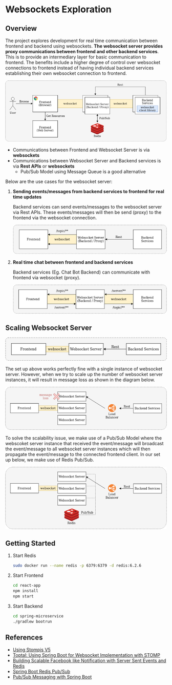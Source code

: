 # Websockets Exploration

## Overview

The project explores development for real time communication between frontend and backend using websockets. **The websocket 
server provides proxy communications between frontend and other backend services**. This is to provide an intermediary layer 
for basic communication to frontend. The benefits include a higher degree of control over websocket connections to frontend 
instead of having individual backend services establishing their own websocket connection to frontend.

![Diagram](doc/websockets1.png)

- Communications between Frontend and Websocket Server is via **websockets**
- Communications between Websocket Server and Backend services is via **Rest APIs** or **websockets**
    - Pub/Sub Model using Message Queue is a good alternative

Below are the use cases for the websocket server:

1. **Sending events/messages from backend services to frontend for real time updates**

    Backend services can send events/messages to the websocket server via Rest APIs. These events/messages will then be 
    send (proxy) to the frontend via the websocket connection.

    ![Diagram](doc/websockets2.png)

2. **Real time chat between frontend and backend services**

    Backend services (Eg. Chat Bot Backend) can communicate with frontend via websocket (proxy).

    ![Diagram](doc/websockets3.png)

## Scaling Websocket Server

![Diagram](doc/websockets4.png)

The set up above works perfectly fine with a single instance of websocket server. However, when we try to scale up the 
number of websocket server instances, it will result in message loss as shown in the diagram below.

![Diagram](doc/websockets5.png)

To solve the scalability issue, we make use of a Pub/Sub Model where the webscoket server instance that received the 
event/message will broadcast the event/message to all websocket server instances which will then propagate the event/message 
to the connected frontend client. In our set up below, we make use of Redis Pub/Sub.

![Diagram](doc/websockets6.png)


## Getting Started

1. Start Redis
   ```bash
   sudo docker run --name redis -p 6379:6379 -d redis:6.2.6
   ```

2. Start Frontend
   ```bash
   cd react-app
   npm install
   npm start
   ```
   
3. Start Backend
   ```bash
   cd spring-microservice
   ./gradlew bootrun
   ```

## References

- [Using Stompjs V5](https://stomp-js.github.io/guide/stompjs/using-stompjs-v5.html)
- [Toptal: Using Spring Boot for Websocket Implementation with STOMP](https://www.toptal.com/java/stomp-spring-boot-websocket)
- [Building Scalable Facebook like Notification with Server Sent Events and Redis](https://medium.com/javarevisited/building-scalable-facebook-like-notification-using-server-sent-event-and-redis-9d0944dee618)
- [Spring Boot Redis Pub/Sub](https://www.vinsguru.com/redis-pubsub-spring-boot/)
- [Pub/Sub Messaging with Spring Boot](https://www.baeldung.com/spring-data-redis-pub-sub)
